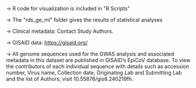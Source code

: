 
  -> R code for visualization is included in "R Scripts"

  -> The "rds_ge_ml" folder gives the results of statistical analyses
  
  -> Clinical metadata: Contact Study Authors. 
   
  -> GISAID data: https://gisaid.org/

  -> All genome sequences used for the GWAS analysis and associated metadata in this dataset are published in GISAID’s EpiCoV database. To view the contributors of each individual sequence with details such as accession number, Virus name, Collection date, Originating Lab and Submitting Lab and the list of Authors, visit 10.55876/gis8.240219fh.

